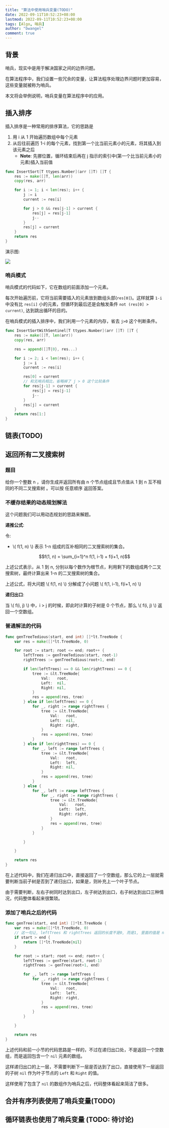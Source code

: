 ```yaml
---
title: "算法中使用哨兵变量(TODO)"
date: 2022-09-11T10:52:23+08:00
lastmod: 2022-09-11T10:52:23+08:00
tags: [Algo, 哨兵]
author: "bwangel"
comment: true
---
```


## 背景

哨兵，现实中是用于解决国家之间的边界问题。

在算法程序中，我们设置一些冗余的变量，让算法程序处理边界问题时更加容易，这些变量就被称为哨兵。

本文将会举例说明，哨兵变量在算法程序中的应用。

## 插入排序

插入排序是一种常用的排序算法，它的思路是

1. 用 i 从 1 开始遍历数组中每个元素
2. 从后往前遍历 1-i 的每个元素，找到第一个比当前元素小的元素，将其插入到该元素之后
   - __Note__: 先挪位置，循环结束后再在 j 指示的索引中(第一个比当前元素小的元素)插入当前值


```go
func InsertSort[T ttypes.Number](arr []T) []T {
	res := make([]T, len(arr))
	copy(res, arr)

	for i := 1; i < len(res); i++ {
		j := i
		current := res[i]

		for j > 0 && res[j-1] > current {
			res[j] = res[j-1]
			j--
		}
		res[j] = current
	}
	return res
}
```

演示图:

![](https://passage-1253400711.cos.ap-beijing.myqcloud.com/2023-11-17-094414.gif)

### 哨兵模式

哨兵模式的代码如下，它在数组的前面添加一个元素。

每次开始遍历前，它将当前需要插入的元素放到数组头部(`res[0]`)。这样就算 `1-i` 中没有比 `res[i]` 小的元素，但循环到最后还是会触发条件 `not (res[0] > current)`, 达到跳出循环的目的。

在哨兵模式的插入排序中，我们利用一个元素的内存，省去 `j>0` 这个判断条件。

```go
func InsertSortWithSentinel[T ttypes.Number](arr []T) []T {
	res := make([]T, len(arr))
	copy(res, arr)

	res = append([]T{0}, res...)

	for i := 2; i < len(res); i++ {
		j := i
		current := res[i]

		res[0] = current
		// 和无哨兵相比，省略掉了 j > 0 这个比较条件
		for res[j-1] > current {
			res[j] = res[j-1]
			j--
		}
		res[j] = current
	}
	return res[1:]
}
```

## 链表(TODO)

## 返回所有二叉搜索树

### 题目

给你一个整数 n ，请你生成并返回所有由 n 个节点组成且节点值从 1 到 n 互不相同的不同二叉搜索树 。可以按 任意顺序 返回答案。

### 不缓存结果的动态规划解法

这个问题我们可以用动态规划的思路来解题。

__递推公式__:

令:

- \\( f(1, n) \\) 表示 1-n 组成的互补相同的二叉搜索树的集合。

```math
f(1, n) = \sum_{i=1}^n f(1, i-1) + f(i+1, n)
```

上述公式表示，从 1 到 n, 分别以每个数作为根节点，利用剩下的数组成两个二叉搜索树，最终计算出来 1-n 的二叉搜索树的集合。

上述公式，将大问题 \\( f(1, n) \\) 分解成了小问题 \\( f(1, i-1), f(i+1, n) \\)

__递归出口__:

当 \\( f(i, j) \\) 中，i > j 的时候，即此时计算的子树是 0 个节点，那么 \\( f(i, j) \\) 返回一个空数组。

### 普通解法的代码

```go
func genTreeTedious(start, end int) []*lt.TreeNode {
	var res = make([]*lt.TreeNode, 0)

	for root := start; root <= end; root++ {
		leftTrees := genTreeTedious(start, root-1)
		rightTrees := genTreeTedious(root+1, end)

		if len(leftTrees) == 0 && len(rightTrees) == 0 {
			tree := &lt.TreeNode{
				Val:   root,
				Left:  nil,
				Right: nil,
			}
			res = append(res, tree)
		} else if len(leftTrees) == 0 {
			for _, right := range rightTrees {
				tree := &lt.TreeNode{
					Val:   root,
					Left:  nil,
					Right: right,
				}
				res = append(res, tree)
			}
		} else if len(rightTrees) == 0 {
			for _, left := range leftTrees {
				tree := &lt.TreeNode{
					Val:   root,
					Left:  left,
					Right: nil,
				}
				res = append(res, tree)
			}
		} else {
			for _, left := range leftTrees {
				for _, right := range rightTrees {
					tree := &lt.TreeNode{
						Val:   root,
						Left:  left,
						Right: right,
					}
					res = append(res, tree)
				}
			}

		}

	}

	return res
}
```

在上述代码中，我们在递归出口中，直接返回了一个空数组，那么它的上一层就需要判断当前子树是否到了递归出口，如果是，则补充上一个叶子节点。

由于需要判断，左右子树同时达到出口，左子树达到出口，右子树达到出口三种情况，代码整体看起来很繁琐。

### 添加了哨兵之后的代码

```go
func genTree(start, end int) []*lt.TreeNode {
	var res = make([]*lt.TreeNode, 0)
	// 这一句让, leftTrees 和 rightTrees 返回的长度不是0, 而是1, 里面的值是 nil
	if start > end {
		return []*lt.TreeNode{nil}
	}

	for root := start; root <= end; root++ {
		leftTrees := genTree(start, root-1)
		rightTrees := genTree(root+1, end)

		for _, left := range leftTrees {
			for _, right := range rightTrees {
				tree := &lt.TreeNode{
					Val:   root,
					Left:  left,
					Right: right,
				}
				res = append(res, tree)
			}
		}

	}

	return res
}
```

上述代码和前一小节的代码思路是一样的，不过在递归出口处，不是返回一个空数组，而是返回包含一个 `nil` 元素的数组。

这样递归出口的上一层，不需要判断下一层是否达到了出口，直接使用下一层返回的子树 `nil` 作为叶子节点的 `Left` 和 `Right` 的值。

这样使用了包含了 `nil` 的数组作为哨兵之后，代码整体看起来简洁了很多。

## 合并有序列表使用了哨兵变量(TODO)

## 循环链表也使用了哨兵变量 (TODO: 待讨论)
